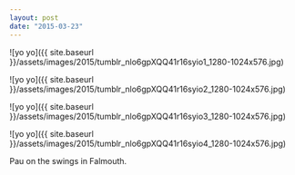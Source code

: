 ```yaml
---
layout: post
date: "2015-03-23"
---
```


![yo yo]({{ site.baseurl }}/assets/images/2015/tumblr_nlo6gpXQQ41r16syio1_1280-1024x576.jpg)

![yo yo]({{ site.baseurl }}/assets/images/2015/tumblr_nlo6gpXQQ41r16syio2_1280-1024x576.jpg)

![yo yo]({{ site.baseurl }}/assets/images/2015/tumblr_nlo6gpXQQ41r16syio3_1280-1024x576.jpg)

![yo yo]({{ site.baseurl }}/assets/images/2015/tumblr_nlo6gpXQQ41r16syio4_1280-1024x576.jpg)

Pau on the swings in Falmouth.
